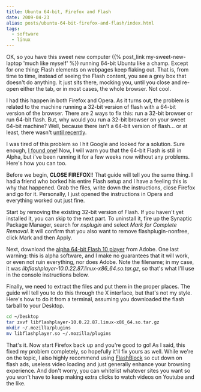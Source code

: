 ```yaml
---
title: Ubuntu 64-bit, Firefox and Flash
date: 2009-04-23
alias: posts/ubuntu-64-bit-firefox-and-flash/index.html
tags:
  - software
  - linux
---
```


OK, so you have this sweet new computer ({% post_link my-sweet-new-laptop 'much like myself' %}) running 64-bit Ubuntu like a champ. Except for one thing; Flash elements on webpages keep flaking out. That is, from time to time, instead of seeing the Flash content, you see a grey box that doesn't do anything. It just sits there, mocking you, until you close and re-open either the tab, or in most cases, the whole browser. Not cool.

I had this happen in both Firefox and Opera. As it turns out, the problem is related to the machine running a 32-bit version of flash with a 64-bit version of the browser. There are 2 ways to fix this: run a 32-bit browser or run 64-bit flash. But, why would you run a 32-bit browser on your sweet 64-bit machine? Well, because there isn't a 64-bit version of flash... or at least, there wasn't [until recently](http://labs.adobe.com/technologies/flashplayer10/releasenotes_64bit.html).

I was tired of this problem so I hit Google and looked for a solution. Sure enough, [I found one](http://news.softpedia.com/news/How-to-Install-Adobe-Flash-Player-64-bit-on-Ubuntu-8-10-98076.shtml)! Now, I will warn you that the 64-bit Flash is still in Alpha, but i've been running it for a few weeks now without any problems. Here's how you can too.

Before we begin, **CLOSE FIREFOX**!! That guide will tell you the same thing. I had a friend who borked his entire Flash setup and I have a feeling this is why that happened. Grab the files, write down the instructions, close Firefox and go for it. Personally, I just opened the instructions in Opera and everything worked out just fine.

Start by removing the existing 32-bit version of Flash. If you haven't yet installed it, you can skip to the next part. To uninstall it, fire up the Synaptic Package Manager, search for *nsplugin* and select *Mark for Complete Removal*. It will confirm that you also want to remove flashplugin-nonfree, click Mark and then Apply.

Next, download the [alpha 64-bit Flash 10 player](http://labs.adobe.com/downloads/flashplayer10.html) from Adobe. One last warning: this is alpha software, and I make no guarantees that it will work, or even not ruin everything, nor does Adobe. Note the filename; in my case, it was *libflashplayer-10.0.22.87.linux-x86_64.so.tar.gz*, so that's what I'll use in the console instructions below.

Finally, we need to extract the files and put them in the proper places. The guide will tell you to do this through the X interface, but that's not my style. Here's how to do it from a terminal, assuming you downloaded the flash tarball to your Desktop.

```bash
cd ~/Desktop
tar zxvf libflashplayer-10.0.22.87.linux-x86_64.so.tar.gz
mkdir ~/.mozilla/plugins
mv libflashplayer.so ~/.mozilla/plugins
```

That's it. Now start Firefox back up and you're good to go! As I said, this fixed my problem completely, so hopefully it'll fix yours as well. While we're on the topic, I also highly recommend using [FlashBlock](https://addons.mozilla.org/en-US/firefox/addon/433) so cut down on flash ads, useless video loading and just generally enhance your browsing experience. And don't worry, you can whitelist whatever sites you want so you won't have to keep making extra clicks to watch videos on Youtube and the like.
